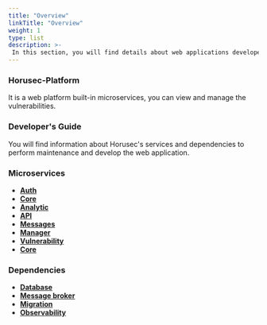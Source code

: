 ```yaml
---
title: "Overview"
linkTitle: "Overview"
weight: 1
type: list
description: >-
 In this section, you will find details about web applications developer's guide.
---
```


### **Horusec-Platform**

It is a web platform built-in microservices, you can view and manage the vulnerabilities. 

### **Developer's Guide**
You will find information about Horusec's services and dependencies to perform maintenance and develop the web application.

### **Microservices**
* [**Auth**]()
* [**Core**]()
* [**Analytic**]()
* [**API**]()
* [**Messages**]()
* [**Manager**]()
* [**Vulnerability**]()
* [**Core**]()

### **Dependencies** 
* [**Database**]()
* [**Message broker**]()
* [**Migration**]()
* [**Observability**]()

